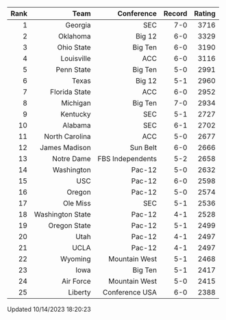 | Rank  | Team                 | Conference           | Record   | Rating |
| ---:  | ---:                 | ---:                 | ---:     | ---:   |
| 1     | Georgia              | SEC                  | 7-0      | 3716   |
| 2     | Oklahoma             | Big 12               | 6-0      | 3329   |
| 3     | Ohio State           | Big Ten              | 6-0      | 3190   |
| 4     | Louisville           | ACC                  | 6-0      | 3116   |
| 5     | Penn State           | Big Ten              | 5-0      | 2991   |
| 6     | Texas                | Big 12               | 5-1      | 2960   |
| 7     | Florida State        | ACC                  | 6-0      | 2952   |
| 8     | Michigan             | Big Ten              | 7-0      | 2934   |
| 9     | Kentucky             | SEC                  | 5-1      | 2727   |
| 10    | Alabama              | SEC                  | 6-1      | 2702   |
| 11    | North Carolina       | ACC                  | 5-0      | 2677   |
| 12    | James Madison        | Sun Belt             | 6-0      | 2666   |
| 13    | Notre Dame           | FBS Independents     | 5-2      | 2658   |
| 14    | Washington           | Pac-12               | 5-0      | 2632   |
| 15    | USC                  | Pac-12               | 6-0      | 2598   |
| 16    | Oregon               | Pac-12               | 5-0      | 2574   |
| 17    | Ole Miss             | SEC                  | 5-1      | 2536   |
| 18    | Washington State     | Pac-12               | 4-1      | 2528   |
| 19    | Oregon State         | Pac-12               | 5-1      | 2499   |
| 20    | Utah                 | Pac-12               | 4-1      | 2497   |
| 21    | UCLA                 | Pac-12               | 4-1      | 2497   |
| 22    | Wyoming              | Mountain West        | 5-1      | 2468   |
| 23    | Iowa                 | Big Ten              | 5-1      | 2417   |
| 24    | Air Force            | Mountain West        | 5-0      | 2415   |
| 25    | Liberty              | Conference USA       | 6-0      | 2388   |

Updated 10/14/2023 18:20:23
